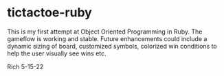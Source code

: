 # tictactoe-ruby

This is my first attempt at Object Oriented Programming in Ruby. The gameflow is working and stable. Future enhancements could include a dynamic sizing of board, customized symbols, colorized win conditions to help the user visually see wins etc.

Rich 5-15-22
